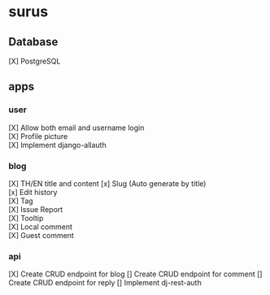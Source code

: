 # surus

## Database
[X] PostgreSQL
## apps
### user
[X] Allow both email and username login  
[X] Profile picture  
[X] Implement django-allauth  
### blog
[X] TH/EN title and content
[x] Slug (Auto generate by title)  
[x] Edit history  
[X] Tag  
[X] Issue Report  
[X] Tooltip  
[X] Local comment  
[X] Guest comment  
### api
[X] Create CRUD endpoint for blog
[] Create CRUD endpoint for comment
[] Create CRUD endpoint for reply
[] Implement dj-rest-auth
